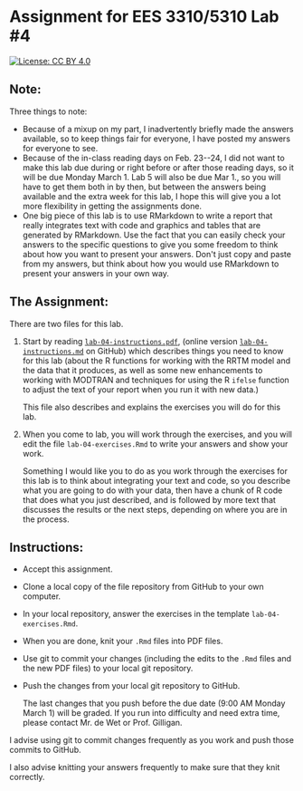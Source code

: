 # Assignment for EES 3310/5310 Lab #4

[![License: CC BY 4.0](https://img.shields.io/badge/License-CC%20BY%204.0-lightgrey.svg)](https://creativecommons.org/licenses/by/4.0/)

## Note:

Three things to note:

* Because of a mixup on my part, I inadvertently briefly made the answers 
  available, so to keep things fair for everyone, I have posted my answers for 
  everyone to see.
* Because of the in-class reading days on Feb. 23--24, I did not want to make 
  this lab due during or right before or after those reading days, so it will 
  be due Monday March 1. Lab 5 will also be due Mar 1., so you will have to get 
  them both in by then, but between the answers being available and the extra 
  week for this lab, I hope this will give you a lot more flexibility in getting 
  the assignments done.
* One big piece of this lab is to use RMarkdown to write a report that really 
  integrates text with code and graphics and tables that are generated by 
  RMarkdown. Use the fact that you can easily check your answers to the specific 
  questions to give you some freedom to think about how you want to present your 
  answers. Don't just copy and paste from my answers, but think about how you 
  would use RMarkdown to present your answers in your own way.

## The Assignment:

There are two files for this lab.

1. Start by reading [`lab-04-instructions.pdf`](lab-04-instructions.pdf), 
   (online version [`lab-04-instructions.md`](lab-04-instructions.md) on 
   GitHub) which describes things you need to know for this lab (about the R
   functions for working with the RRTM model and the data that it produces, as
   well as some new enhancements to working with MODTRAN and techniques for
   using the R `ifelse` function to adjust the text of your report when you run
   it with new data.)

   This file also describes and explains the exercises you will do for this lab.

2. When you come to lab, you will work through the exercises, and you will
   edit the file `lab-04-exercises.Rmd` to write your answers and show your
   work.

   Something I would like you to do as you work through the exercises for this
   lab is to think about integrating your text and code, so you describe what
   you are going to do with your data, then have a chunk of R code that does
   what you just described, and is followed by more text that discusses the
   results or the next steps, depending on where you are in the process.

## Instructions:

* Accept this assignment.
* Clone a local copy of the file repository from GitHub to your
  own computer.
* In your local repository, answer the exercises in the template
  `lab-04-exercises.Rmd`.
* When you are done, knit your `.Rmd` files into PDF files.
* Use git to commit your changes (including the edits to the `.Rmd` files
  and the new PDF files) to your local git repository.
* Push the changes from your local git repository to GitHub.

  The last changes that you push before the due date
  (9:00 AM Monday March 1) will be graded. If you run into 
  difficulty and need extra time, please contact Mr. de Wet or Prof. Gilligan.

I advise using git to commit changes frequently as you work and push those 
commits to GitHub.

I also advise knitting your answers frequently to make sure that they
knit correctly.
